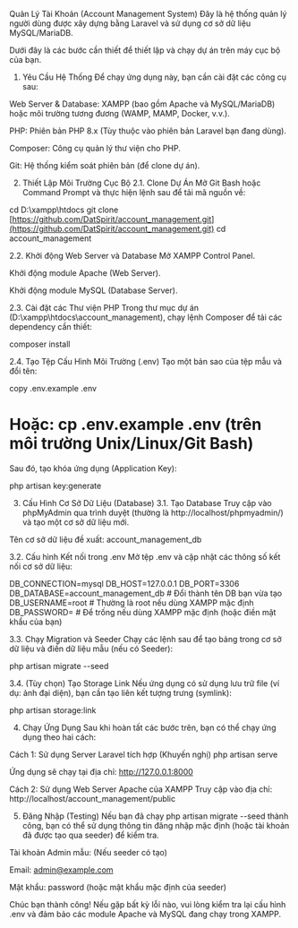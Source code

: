 Quản Lý Tài Khoản (Account Management System)
Đây là hệ thống quản lý người dùng được xây dựng bằng Laravel và sử dụng cơ sở dữ liệu MySQL/MariaDB.

Dưới đây là các bước cần thiết để thiết lập và chạy dự án trên máy cục bộ của bạn.

1. Yêu Cầu Hệ Thống
Để chạy ứng dụng này, bạn cần cài đặt các công cụ sau:

Web Server & Database: XAMPP (bao gồm Apache và MySQL/MariaDB) hoặc môi trường tương đương (WAMP, MAMP, Docker, v.v.).

PHP: Phiên bản PHP 8.x (Tùy thuộc vào phiên bản Laravel bạn đang dùng).

Composer: Công cụ quản lý thư viện cho PHP.

Git: Hệ thống kiểm soát phiên bản (để clone dự án).

2. Thiết Lập Môi Trường Cục Bộ
2.1. Clone Dự Án
Mở Git Bash hoặc Command Prompt và thực hiện lệnh sau để tải mã nguồn về:

cd D:\xampp\htdocs
git clone [https://github.com/DatSpirit/account_management.git](https://github.com/DatSpirit/account_management.git)
cd account_management

2.2. Khởi động Web Server và Database
Mở XAMPP Control Panel.

Khởi động module Apache (Web Server).

Khởi động module MySQL (Database Server).

2.3. Cài đặt các Thư viện PHP
Trong thư mục dự án (D:\xampp\htdocs\account_management), chạy lệnh Composer để tải các dependency cần thiết:

composer install

2.4. Tạo Tệp Cấu Hình Môi Trường (.env)
Tạo một bản sao của tệp mẫu và đổi tên:

copy .env.example .env
# Hoặc: cp .env.example .env (trên môi trường Unix/Linux/Git Bash)

Sau đó, tạo khóa ứng dụng (Application Key):

php artisan key:generate

3. Cấu Hình Cơ Sở Dữ Liệu (Database)
3.1. Tạo Database
Truy cập vào phpMyAdmin qua trình duyệt (thường là http://localhost/phpmyadmin/) và tạo một cơ sở dữ liệu mới.

Tên cơ sở dữ liệu đề xuất: account_management_db

3.2. Cấu hình Kết nối trong .env
Mở tệp .env và cập nhật các thông số kết nối cơ sở dữ liệu:

DB_CONNECTION=mysql
DB_HOST=127.0.0.1
DB_PORT=3306
DB_DATABASE=account_management_db # Đổi thành tên DB bạn vừa tạo
DB_USERNAME=root                # Thường là root nếu dùng XAMPP mặc định
DB_PASSWORD=                    # Để trống nếu dùng XAMPP mặc định (hoặc điền mật khẩu của bạn)

3.3. Chạy Migration và Seeder
Chạy các lệnh sau để tạo bảng trong cơ sở dữ liệu và điền dữ liệu mẫu (nếu có Seeder):

php artisan migrate --seed

3.4. (Tùy chọn) Tạo Storage Link
Nếu ứng dụng có sử dụng lưu trữ file (ví dụ: ảnh đại diện), bạn cần tạo liên kết tượng trưng (symlink):

php artisan storage:link

4. Chạy Ứng Dụng
Sau khi hoàn tất các bước trên, bạn có thể chạy ứng dụng theo hai cách:

Cách 1: Sử dụng Server Laravel tích hợp (Khuyến nghị)
php artisan serve

Ứng dụng sẽ chạy tại địa chỉ: http://127.0.0.1:8000

Cách 2: Sử dụng Web Server Apache của XAMPP
Truy cập vào địa chỉ: http://localhost/account_management/public

5. Đăng Nhập (Testing)
Nếu bạn đã chạy php artisan migrate --seed thành công, bạn có thể sử dụng thông tin đăng nhập mặc định (hoặc tài khoản đã được tạo qua seeder) để kiểm tra.

Tài khoản Admin mẫu: (Nếu seeder có tạo)

Email: admin@example.com

Mật khẩu: password (hoặc mật khẩu mặc định của seeder)

Chúc bạn thành công! Nếu gặp bất kỳ lỗi nào, vui lòng kiểm tra lại cấu hình .env và đảm bảo các module Apache và MySQL đang chạy trong XAMPP.